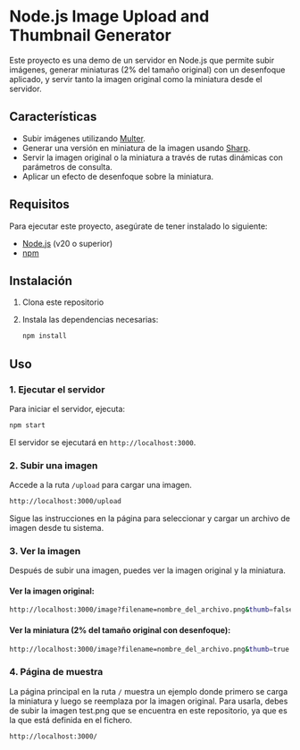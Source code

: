 
# Node.js Image Upload and Thumbnail Generator

Este proyecto es una demo de un servidor en Node.js que permite subir imágenes, generar miniaturas (2% del tamaño original) con un desenfoque aplicado, y servir tanto la imagen original como la miniatura desde el servidor.

## Características

- Subir imágenes utilizando [Multer](https://github.com/expressjs/multer).
- Generar una versión en miniatura de la imagen usando [Sharp](https://sharp.pixelplumbing.com/).
- Servir la imagen original o la miniatura a través de rutas dinámicas con parámetros de consulta.
- Aplicar un efecto de desenfoque sobre la miniatura.

## Requisitos

Para ejecutar este proyecto, asegúrate de tener instalado lo siguiente:

- [Node.js](https://nodejs.org/) (v20 o superior)
- [npm](https://www.npmjs.com/)

## Instalación

1. Clona este repositorio

2. Instala las dependencias necesarias:

    ```bash
    npm install
    ```

## Uso

### 1. Ejecutar el servidor

Para iniciar el servidor, ejecuta:

```bash
npm start
```

El servidor se ejecutará en `http://localhost:3000`.

### 2. Subir una imagen

Accede a la ruta `/upload` para cargar una imagen.

```bash
http://localhost:3000/upload
```

Sigue las instrucciones en la página para seleccionar y cargar un archivo de imagen desde tu sistema.

### 3. Ver la imagen

Después de subir una imagen, puedes ver la imagen original y la miniatura.

#### Ver la imagen original:

```bash
http://localhost:3000/image?filename=nombre_del_archivo.png&thumb=false
```

#### Ver la miniatura (2% del tamaño original con desenfoque):

```bash
http://localhost:3000/image?filename=nombre_del_archivo.png&thumb=true
```

### 4. Página de muestra

La página principal en la ruta `/` muestra un ejemplo donde primero se carga la miniatura y luego se reemplaza por la imagen original. Para usarla, debes de subir la imagen test.png que se encuentra en este repositorio, ya que es la que está definida en el fichero.

```bash
http://localhost:3000/
```